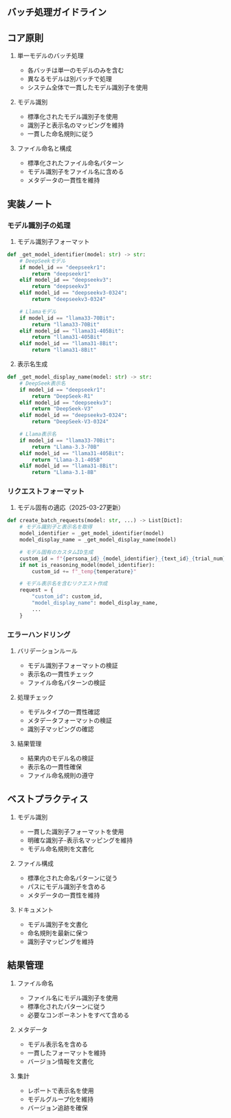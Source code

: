## バッチ処理ガイドライン

## コア原則

1. 単一モデルのバッチ処理
   - 各バッチは単一のモデルのみを含む
   - 異なるモデルは別バッチで処理
   - システム全体で一貫したモデル識別子を使用

2. モデル識別
   - 標準化されたモデル識別子を使用
   - 識別子と表示名のマッピングを維持
   - 一貫した命名規則に従う

3. ファイル命名と構成
   - 標準化されたファイル命名パターン
   - モデル識別子をファイル名に含める
   - メタデータの一貫性を維持

## 実装ノート

### モデル識別子の処理

1. モデル識別子フォーマット
```python
def _get_model_identifier(model: str) -> str:
    # DeepSeekモデル
    if model_id == "deepseekr1":
        return "deepseekr1"
    elif model_id == "deepseekv3":
        return "deepseekv3"
    elif model_id == "deepseekv3-0324":
        return "deepseekv3-0324"

    # Llamaモデル
    if model_id == "llama33-70Bit":
        return "llama33-70Bit"
    elif model_id == "llama31-405Bit":
        return "llama31-405Bit"
    elif model_id == "llama31-8Bit":
        return "llama31-8Bit"
```

2. 表示名生成
```python
def _get_model_display_name(model: str) -> str:
    # DeepSeek表示名
    if model_id == "deepseekr1":
        return "DeepSeek-R1"
    elif model_id == "deepseekv3":
        return "DeepSeek-V3"
    elif model_id == "deepseekv3-0324":
        return "DeepSeek-V3-0324"

    # Llama表示名
    if model_id == "llama33-70Bit":
        return "Llama-3.3-70B"
    elif model_id == "llama31-405Bit":
        return "Llama-3.1-405B"
    elif model_id == "llama31-8Bit":
        return "Llama-3.1-8B"
```

### リクエストフォーマット

1. モデル固有の適応（2025-03-27更新）
```python
def create_batch_requests(model: str, ...) -> List[Dict]:
    # モデル識別子と表示名を取得
    model_identifier = _get_model_identifier(model)
    model_display_name = _get_model_display_name(model)

    # モデル固有のカスタムID生成
    custom_id = f"{persona_id}_{model_identifier}_{text_id}_{trial_num}"
    if not is_reasoning_model(model_identifier):
        custom_id += f"_temp{temperature}"

    # モデル表示名を含むリクエスト作成
    request = {
        "custom_id": custom_id,
        "model_display_name": model_display_name,
        ...
    }
```

### エラーハンドリング

1. バリデーションルール
   - モデル識別子フォーマットの検証
   - 表示名の一貫性チェック
   - ファイル命名パターンの検証

2. 処理チェック
   - モデルタイプの一貫性確認
   - メタデータフォーマットの検証
   - 識別子マッピングの確認

3. 結果管理
   - 結果内のモデル名の検証
   - 表示名の一貫性確保
   - ファイル命名規則の遵守

## ベストプラクティス

1. モデル識別
   - 一貫した識別子フォーマットを使用
   - 明確な識別子-表示名マッピングを維持
   - モデル命名規則を文書化

2. ファイル構成
   - 標準化された命名パターンに従う
   - パスにモデル識別子を含める
   - メタデータの一貫性を維持

3. ドキュメント
   - モデル識別子を文書化
   - 命名規則を最新に保つ
   - 識別子マッピングを維持

## 結果管理

1. ファイル命名
   - ファイル名にモデル識別子を使用
   - 標準化されたパターンに従う
   - 必要なコンポーネントをすべて含める

2. メタデータ
   - モデル表示名を含める
   - 一貫したフォーマットを維持
   - バージョン情報を文書化

3. 集計
   - レポートで表示名を使用
   - モデルグループ化を維持
   - バージョン追跡を確保
